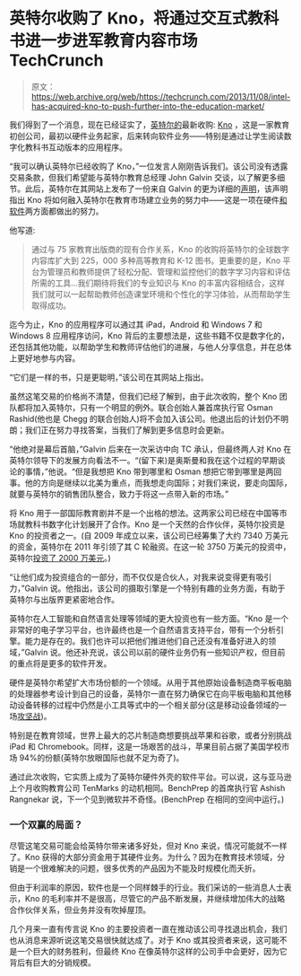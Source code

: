 # 英特尔收购了 Kno，将通过交互式教科书进一步进军教育内容市场 TechCrunch

> 原文：<https://web.archive.org/web/https://techcrunch.com/2013/11/08/intel-has-acquired-kno-to-push-further-into-the-education-market/>

我们得到了一个消息，现在已经证实了，[英特尔的](https://web.archive.org/web/20230111053603/http://intel.com/)最新收购: [Kno](https://web.archive.org/web/20230111053603/http://www.kno.com/) ，这是一家教育初创公司，最初以硬件业务起家，后来转向软件业务——特别是通过让学生阅读数字化教科书互动版本的应用程序。

“我可以确认英特尔已经收购了 Kno，”一位发言人刚刚告诉我们。该公司没有透露交易条款，但我们希望能与英特尔教育总经理 John Galvin 交谈，以了解更多细节。此后，英特尔在其网站上发布了一份来自 Galvin 的更为详细的[声明](https://web.archive.org/web/20230111053603/http://blogs.intel.com/csr/2013/11/intel-education-welcomes-kno-to-the-family/)，该声明指出 Kno 将如何融入英特尔在教育市场建立业务的努力中——这是一项在硬件[和软件](http)两方面都做出的努力。

他写道:

> 通过与 75 家教育出版商的现有合作关系，Kno 的收购将英特尔的全球数字内容库扩大到 225，000 多种高等教育和 K-12 图书。更重要的是，Kno 平台为管理员和教师提供了轻松分配、管理和监控他们的数字学习内容和评估所需的工具…我们期待将我们的专业知识与 Kno 的丰富内容相结合，这样我们就可以一起帮助教师创造课堂环境和个性化的学习体验，从而帮助学生取得成功。

迄今为止，Kno 的应用程序可以通过其 iPad，Android 和 Windows 7 和 Windows 8 应用程序访问，Kno 背后的主要想法是，这些书籍不仅是数字化的，还包括其他功能，以帮助学生和教师评估他们的进展，与他人分享信息，并在总体上更好地参与内容。

“它们是一样的书，只是更聪明，”该公司在其网站上指出。

虽然这笔交易的价格尚不清楚，但我们已经了解到，由于此次收购，整个 Kno 团队都将加入英特尔，只有一个明显的例外。联合创始人兼首席执行官 Osman Rashid(他也是 Chegg 的联合创始人)将不会加入该公司。他退出后的计划仍不明朗；我们正在努力寻找答案，当我们了解到更多信息时会更新。

“他绝对是幕后首脑，”Galvin 后来在一次采访中向 TC 承认，但最终两人对 Kno 在英特尔领导下的发展方向看法不一。“(留下来)是奥斯曼和我在这个过程的早期谈论的事情，”他说。“但是我想把 Kno 带到哪里和 Osman 想把它带到哪里是两回事。他的方向是继续以北美为重点，而我想走向国际；对我们来说，要走向国际，就要与英特尔的销售团队整合，致力于将这一点带入新的市场。”

将 Kno 用于一部国际教育剧并不是一个出格的想法。这两家公司已经在中国等市场就教科书数字化计划展开了合作。Kno 是一个天然的合作伙伴，英特尔投资是 Kno 的投资者之一。(自 2009 年成立以来，该公司已经筹集了大约 7340 万美元的资金，英特尔在 2011 年引领了其 C 轮融资。在这一轮 3750 万美元的投资中，英特尔[投资了 2000 万美元](https://web.archive.org/web/20230111053603/http://www.intc.com/releasedetail.cfm?ReleaseID=564961)。)

“让他们成为投资组合的一部分，而不仅仅是合伙人，对我来说变得更有吸引力，”Galvin 说。他指出，该公司的摄取引擎是一个特别有趣的业务方面，有助于英特尔与出版界更紧密地合作。

英特尔在人工智能和自然语言处理等领域的更大投资也有一些方面。“Kno 是一个非常好的电子学习平台，也许最终也是一个自然语言支持平台，带有一个分析引擎。能力是存在的。我们也许可以把他们推进他们自己还没有准备好进入的领域，”Galvin 说。他还补充说，该公司以前的硬件业务仍有一些知识产权，但目前的重点将是更多的软件开发。

硬件是英特尔希望扩大市场份额的一个领域。从用于其他原始设备制造商平板电脑的处理器参考设计到自己的设备，英特尔一直在努力确保它在向平板电脑和其他移动设备转移的过程中仍然是小工具等式中的一个相关部分(这是移动设备领域的一场[攻坚战](https://web.archive.org/web/20230111053603/http://seekingalpha.com/article/1749312-intel-is-making-steady-progress-in-tablets-but-smartphone-progress-seems-a-distant-hope))。

特别是在教育领域，世界上最大的芯片制造商想要挑战苹果和谷歌，或者分别挑战 iPad 和 Chromebook。同样，这是一场艰苦的战斗，苹果目前占据了美国学校市场 94%的份额(英特尔放眼国际也就不足为奇了)。

通过此次收购，它实质上成为了英特尔硬件外壳的软件平台。可以说，这与亚马逊上个月收购教育公司 TenMarks 的动机相同。BenchPrep 的首席执行官 Ashish Rangnekar 说，下一个见到微软并不奇怪。(BenchPrep 在相同的空间中运行。)

### 一个双赢的局面？

尽管这笔交易可能会给英特尔带来诸多好处，但对 Kno 来说，情况可能就不一样了。Kno 获得的大部分资金用于其硬件业务。为什么？因为在教育技术领域，分销是一个很难解决的问题，很多优秀的产品因为不能及时规模化而夭折。

但由于利润率的原因，软件也是一个同样棘手的行业。我们采访的一些消息人士表示，Kno 的毛利率并不是很高，尽管它的产品不断发展，并继续增加伟大的战略合作伙伴关系，但业务并没有吹掉屋顶。

几个月来一直有传言说 Kno 的主要投资者一直在推动该公司寻找退出机会，我们也从消息来源听说这笔交易很快就达成了。对于 Kno 或其投资者来说，这可能不是一个巨大的财务胜利，但最终 Kno 在像英特尔这样的公司手中会更好，因为它背后有巨大的分销规模。